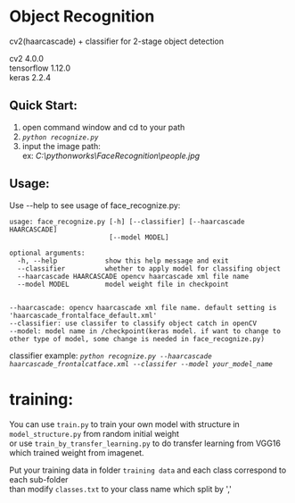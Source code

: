 # Object Recognition  
cv2(haarcascade) + classifier for 2-stage object detection
 
cv2 4.0.0  
tensorflow 1.12.0  
keras 2.2.4  

## Quick Start:  
1. open command window and cd to your path  
2. *`python recognize.py`*  
3. input the image path:  
    ex: *C:\pythonworks\FaceRecognition\people.jpg*

## Usage:  
Use --help to see usage of face_recognize.py:  
```
usage: face_recognize.py [-h] [--classifier] [--haarcascade HAARCASCADE]  
                         [--model MODEL]     
                           
optional arguments:  
  -h, --help            show this help message and exit  
  --classifier          whether to apply model for classifing object  
  --haarcascade HAARCASCADE opencv haarcascade xml file name  
  --model MODEL         model weight file in checkpoint  


--haarcascade: opencv haarcascade xml file name. default setting is 'haarcascade_frontalface_default.xml'  
--classifier: use classifer to classify object catch in openCV  
--model: model name in /checkpoint(keras model. if want to change to other type of model, some change is needed in face_recognize.py)  
```  

classifier example: *`python recognize.py --haarcascade haarcascade_frontalcatface.xml --classifer --model your_model_name`*   


# training:
You can use `train.py` to train your own model with structure in `model_structure.py` from random initial weight  
or use `train_by_transfer_learning.py` to do transfer learning from VGG16 which trained weight from imagenet.  
  
Put your training data in folder `training data` and each class correspond to each sub-folder  
than modify `classes.txt` to your class name which split by ','



